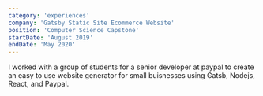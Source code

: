 ```yaml
---
category: 'experiences'
company: 'Gatsby Static Site Ecommerce Website'
position: 'Computer Science Capstone'
startDate: 'August 2019'
endDate: 'May 2020'
---
```


I worked with a group of students for a senior developer at paypal to create an easy to use website generator for small buisnesses using Gatsb, Nodejs, React, and Paypal.